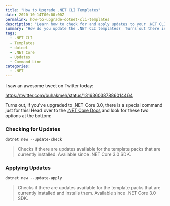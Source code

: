```yaml
---
title: "How to Upgrade .NET CLI Templates"
date: 2020-10-14T00:00:00Z
permalink: how-to-upgrade-dotnet-cli-templates
description: "Learn how to check for and apply updates to your .NET CLI templates using simple dotnet commands introduced in .NET Core 3.0."
summary: "How do you update the .NET CLI templates?  Turns out there is a command just for you!"
tags:
  - .NET CLI
  - Templates
  - dotnet
  - .NET Core
  - Updates
  - Command Line
categories:
  - .NET
---
```


I saw an awesome tweet on Twitter today:

https://twitter.com/buhakmeh/status/1316360387886014464

Turns out, if you've upgraded to .NET Core 3.0, there is a special command just for this!  Head over to the [.NET Core Docs](https://docs.microsoft.com/en-us/dotnet/core/tools/dotnet-new?WT.mc_id=DOP-MVP-4029061) and look for these two options at the bottom:

### Checking for Updates  

```powershell
dotnet new --update-check
```

> Checks if there are updates available for the template packs that are currently installed. Available since .NET Core 3.0 SDK.

### Applying Updates  

```powershell
dotnet new --update-apply
```

> Checks if there are updates available for the template packs that are currently installed and installs them. Available since .NET Core 3.0 SDK.

